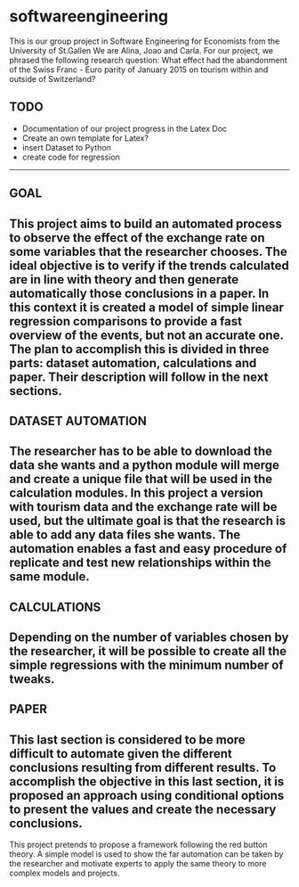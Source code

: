 # softwareengineering
This is our group project in Software Engineering for Economists from the University of St.Gallen
We are Alina, Joao and Carla.
For our project, we phrased the following research question: What effect had the abandonment of the Swiss Franc - Euro parity of January 2015 on tourism within and outside of Switzerland? 

TODO
--------
- Documentation of our project progress in the Latex Doc 
- Create an own template for Latex? 
- insert Dataset to Python 
- create code for regression 
--------

GOAL
--------
This project aims to build an automated process to observe the effect of the exchange rate on some variables that the researcher chooses. The ideal objective is to verify if the trends calculated are in line with theory and then generate automatically those conclusions in a paper.
In this context it is created a model of simple linear regression comparisons to provide a fast overview of the events, but not an accurate one. 
The plan to accomplish this is divided in three parts: dataset automation, calculations and paper. Their description will follow in the next sections. 
--------

DATASET AUTOMATION
--------
The researcher has to be able to download the data she wants and a python module will merge and create a unique file that will be used in the calculation modules. 
In this project a version with tourism data and the exchange rate will be used, but the ultimate goal is that the research is able to add any data files she wants. The automation enables a fast and easy procedure of replicate and test new relationships within the same module. 
--------

CALCULATIONS
--------
Depending on the number of variables chosen by the researcher, it will be possible to create all the simple regressions with the minimum number of tweaks. 
--------

PAPER
--------
This last section is considered to be more difficult to automate given the different conclusions resulting from different results. To accomplish the objective in this last section, it is proposed an approach using conditional options to present the values and create the necessary conclusions. 
--------

This project pretends to propose a framework following the red button theory. A simple model is used to show the far automation can be taken by the researcher and motivate experts to apply the same theory to more complex models and projects. 